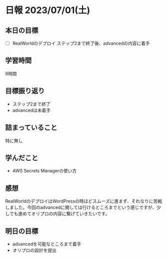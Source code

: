 # 日報 2023/07/01(土)

## 本日の目標
- [ ] RealWorldのデプロイ ステップ2まで終了後、advancedの内容に着手

## 学習時間
9時間

## 目標振り返り
- ステップ2まで終了
- advancedは未着手

## 詰まっていること
特に無し

## 学んだこと
- AWS Secrets Managerの使い方

## 感想
RealWorldのデプロイはWordPressの時ほどスムーズに進まず、それなりに苦戦しました。今回のadvancedに関しては行けるところまでという感じですが、少しでも進めてオリプロの内容に繋げていきたいです。

## 明日の目標
- advancedを可能なところまで着手
- オリプロの設計を提出
